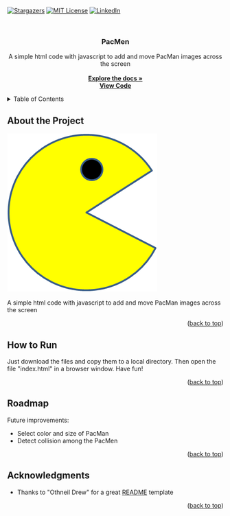 <a name="readme-top"></a>

<!-- PROJECT SHIELDS -->
[![Stargazers][stars-shield]][stars-url]
[![MIT License][license-shield]][license-url]
[![LinkedIn][linkedin-shield]][linkedin-url]

<!-- PROJECT DESCRIPTION -->
<br />
<div align="center">
  <h3 align="center">PacMen</h3>

  <p align="center">
    A simple html code with javascript to add and move PacMan images across the screen
    <br />
    <br />
    <a href="https://github.com/mike69slp/portafolio_w7_pacmen"><strong>Explore the docs »</strong></a>
    <br />
    <a href="https://github.com/mike69slp/portafolio_w7_pacmen/blob/main/pacmen.js"><strong>View Code</strong></a>
  </p>
</div>

<!-- TABLE OF CONTENTS -->
<details>
  <summary>Table of Contents</summary>
  <ol>
    <li><a href="#about-the-project">About the Project</a></li>
    <li><a href="#how-to-run">How to Run</a></li>
    <li><a href="#roadmap">Roadmap</a></li>
    <li><a href="#acknowledgments">Acknowledgments</a></li>
  </ol>
</details>

<!-- ABOUT THE PROJECT -->
## About the Project

[![Product Name Screen Shot][product-screenshot]](https://github.com/mike69slp/portafolio_w7_pacmen/blob/main/pacmen.js)

A simple html code with javascript to add and move PacMan images across the screen

<p align="right">(<a href="#readme-top">back to top</a>)</p>

<!-- HOW TO RUN -->
## How to Run

Just download the files and copy them to a local directory. Then open the file "index.html" in a browser window. Have fun!

<p align="right">(<a href="#readme-top">back to top</a>)</p>

<!-- ROADMAP -->
## Roadmap

Future improvements:
<ul>
  <li>Select color and size of PacMan</li>
  <li>Detect collision among the PacMen</li>
</ul>

<p align="right">(<a href="#readme-top">back to top</a>)</p>

<!-- ACKNOWLEDGMENTS -->
## Acknowledgments

<ul>
  <li>Thanks to "Othneil Drew" for a great <a href="https://github.com/othneildrew/Best-README-Template">README</a> template</li>
</ul>

<p align="right">(<a href="#readme-top">back to top</a>)</p>

<!-- MARKDOWN LINKS & IMAGES -->
<!-- https://www.markdownguide.org/basic-syntax/#reference-style-links -->
[stars-shield]: https://img.shields.io/github/stars/mike69slp/portafolio_w7_pacmen.svg?style=for-the-badge
[stars-url]: https://github.com/mike69slp/portafolio_w7_pacmen/stargazers
[license-shield]: https://img.shields.io/github/license/mike69slp/portafolio_w7_pacmen.svg?style=for-the-badge
[license-url]: https://github.com/mike69slp/portafolio_w7_pacmen/blob/main/LICENSE
[linkedin-shield]: https://img.shields.io/badge/-LinkedIn-black.svg?style=for-the-badge&logo=linkedin&colorB=555
[linkedin-url]: https://www.linkedin.com/in/miguel-esparza-3403306a
[product-screenshot]: https://github.com/mike69slp/portafolio_w7_pacmen/blob/main/images/PacMan1.png
